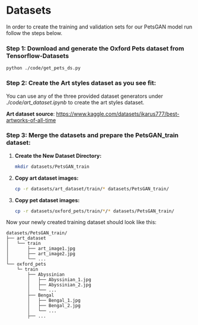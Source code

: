 # Datasets
In order to create the training and validation sets for our PetsGAN
model run follow the steps below.

### Step 1: Download and generate the Oxford Pets dataset from Tensorflow-Datasets
```
python ./code/get_pets_ds.py
```

### Step 2: Create the Art styles dataset as you see fit:
You can use any of the three provided dataset generators under *./code/art_dataset.ipynb* to create the art styles dataset.

**Art dataset source**: https://www.kaggle.com/datasets/ikarus777/best-artworks-of-all-time


### Step 3: Merge the datasets and prepare the PetsGAN_train dataset:

1. **Create the New Dataset Directory:**
   ```bash
   mkdir datasets/PetsGAN_train
   ```

2. **Copy art dataset images:**
   ```bash 
   cp -r datasets/art_dataset/train/* datasets/PetsGAN_train/
   ```

3. **Copy pet dataset images:**
   ```bash
   cp -r datasets/oxford_pets/train/*/* datasets/PetsGAN_train/
   ```

Now your newly created training dataset should look like this:

```
datasets/PetsGAN_train/ 
├── art_dataset 
│   └── train 
│       ├── art_image1.jpg
│       ├── art_image2.jpg 
│       └── ... 
└── oxford_pets 
    └─ train 
        ├── Abyssinian 
        │   ├── Abyssinian_1.jpg 
        │   ├── Abyssinian_2.jpg 
        │   └── ... 
        ├── Bengal 
        │   ├── Bengal_1.jpg 
        │   ├── Bengal_2.jpg 
        │   └── ... 
        ├── ... 

```